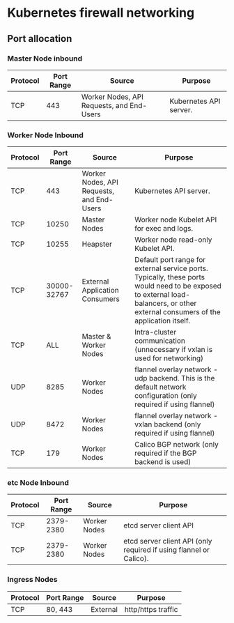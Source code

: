 # Kubernetes firewall networking

## Port allocation
### Master Node inbound
| Protocol | Port Range | Source                                    | Purpose                |
|----------|------------|-------------------------------------------|------------------------|
| TCP      | 443        | Worker Nodes, API Requests, and End-Users | Kubernetes API server. |

### Worker Node Inbound

| Protocol | Port Range | Source                                    | Purpose                |
|----------|------------|-------------------------------------------|------------------------|
| TCP      | 443        | Worker Nodes, API Requests, and End-Users | Kubernetes API server. |
| TCP	| 10250 |	Master Nodes |	Worker node Kubelet API for exec and logs. |
| TCP | 	10255 |	Heapster	 | Worker node read-only Kubelet API. |
| TCP | 	30000-32767 |	External Application Consumers | Default port range for external service ports. Typically, these ports would need to be exposed to external load-balancers, or other external consumers of the application itself. |
| TCP |	ALL |	Master & Worker Nodes	| Intra-cluster communication (unnecessary if vxlan is used for networking) |
| UDP | 	8285 |	Worker Nodes	 | flannel overlay network - udp backend. This is the default network configuration (only required if using flannel) |
| UDP |	8472 |	Worker Nodes | 	flannel overlay network - vxlan backend (only required if using flannel) |
| TCP |	179 |	Worker Nodes	 | Calico BGP network (only required if the BGP backend is used) |

### etc Node Inbound
| Protocol | Port Range | Source                                    | Purpose                |
|----------|------------|-------------------------------------------|------------------------|
| TCP      | 2379-2380        | Worker Nodes | etcd server client API |
| TCP | 2379-2380 | Worker Nodes | etcd server client API (only required if using flannel or Calico).

### Ingress Nodes
| Protocol | Port Range | Source                                    | Purpose                |
|----------|------------|-------------------------------------------|------------------------|
| TCP      | 80, 443       | External | http/https traffic |